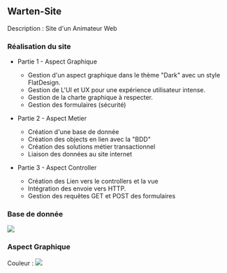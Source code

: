 ## Warten-Site
Description : Site d'un Animateur Web

### Réalisation du site

* Partie 1 - Aspect Graphique

 	- Gestion d'un aspect graphique dans le thème "Dark" avec un style FlatDesign.
 	- Gestion de L'UI et UX pour une expérience utilisateur intense.
 	- Gestion de la charte graphique à respecter.
 	- Gestion des formulaires (sécurité)

* Partie 2 - Aspect Metier

 	- Création d'une base de donnée
 	- Création des objects en lien avec la "BDD" 
 	- Création des solutions métier transactionnel
 	- Liaison des données au site internet

* Partie 3 - Aspect Controller

 	- Création des Lien vers le controllers et la vue
 	- Intégration des envoie vers HTTP.
 	- Gestion des requêtes GET et POST des formulaires

### Base de donnée

![](https://image.noelshack.com/fichiers/2017/43/5/1509121350-sans-titre.png)

### Aspect Graphique

Couleur :  ![](https://image.noelshack.com/fichiers/2017/43/5/1509123547-couleur.jpg)


